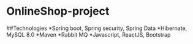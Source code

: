 # OnlineShop-project
##Technologies
*Spring boot, Spring security, Spring Data
*Hibernate, MySQL 8.0
*Maven
*Rabbit MQ
*Javascript, ReactJS, Bootstrap

